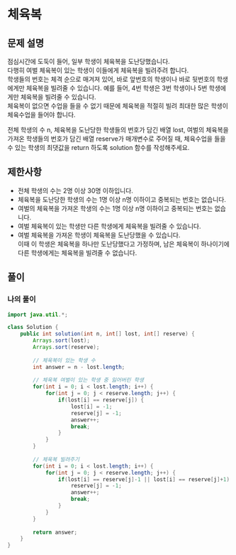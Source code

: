 # 체육복
## 문제 설명
점심시간에 도둑이 들어, 일부 학생이 체육복을 도난당했습니다.  
다행히 여벌 체육복이 있는 학생이 이들에게 체육복을 빌려주려 합니다.  
학생들의 번호는 체격 순으로 매겨져 있어, 바로 앞번호의 학생이나 바로 뒷번호의 학생에게만 체육복을 빌려줄 수 있습니다. 예를 들어, 4번 학생은 3번 학생이나 5번 학생에게만 체육복을 빌려줄 수 있습니다.  
체육복이 없으면 수업을 들을 수 없기 때문에 체육복을 적절히 빌려 최대한 많은 학생이 체육수업을 들어야 합니다.  
  
전체 학생의 수 n, 체육복을 도난당한 학생들의 번호가 담긴 배열 lost, 여벌의 체육복을 가져온 학생들의 번호가 담긴 배열 reserve가 매개변수로 주어질 때, 체육수업을 들을 수 있는 학생의 최댓값을 return 하도록 solution 함수를 작성해주세요.  

## 제한사항
* 전체 학생의 수는 2명 이상 30명 이하입니다.
* 체육복을 도난당한 학생의 수는 1명 이상 n명 이하이고 중복되는 번호는 없습니다.
* 여벌의 체육복을 가져온 학생의 수는 1명 이상 n명 이하이고 중복되는 번호는 없습니다.
* 여벌 체육복이 있는 학생만 다른 학생에게 체육복을 빌려줄 수 있습니다.
* 여벌 체육복을 가져온 학생이 체육복을 도난당했을 수 있습니다.   
이때 이 학생은 체육복을 하나만 도난당했다고 가정하며, 남은 체육복이 하나이기에 다른 학생에게는 체육복을 빌려줄 수 없습니다.

## 풀이
### 나의 풀이
```java
import java.util.*;

class Solution {
    public int solution(int n, int[] lost, int[] reserve) {
        Arrays.sort(lost);
        Arrays.sort(reserve);
        
        // 체육복이 있는 학생 수
        int answer = n - lost.length;
        
        // 체육복 여벌이 있는 학생 중 잃어버린 학생
        for(int i = 0; i < lost.length; i++) {
            for(int j = 0; j < reserve.length; j++) {
                if(lost[i] == reserve[j]) {
                    lost[i] = -1;
                    reserve[j] = -1; 
                    answer++;
                    break;
                }
            }
        }
        
        // 체육복 빌려주기
        for(int i = 0; i < lost.length; i++) {
            for(int j = 0; j < reserve.length; j++) {
                if(lost[i] == reserve[j]-1 || lost[i] == reserve[j]+1) {
                    reserve[j] = -1;
                    answer++;
                    break;
                }
            }
        }
        
        return answer;
    }
}
```  
